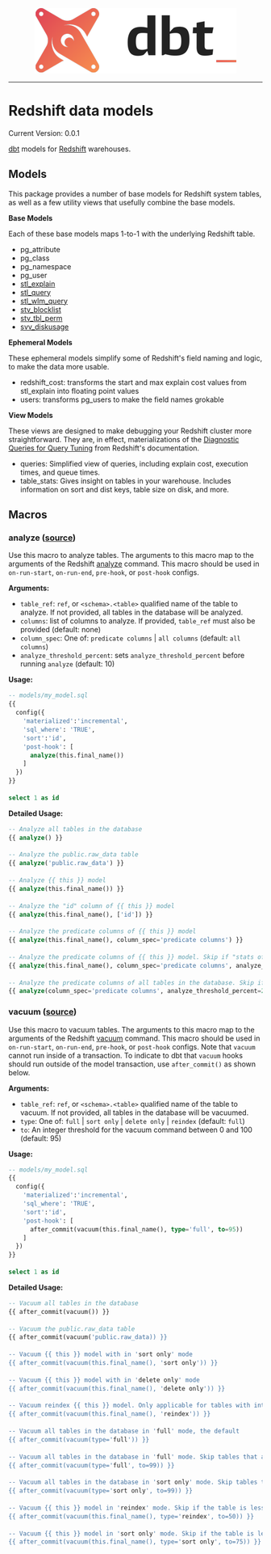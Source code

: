 <p align="center">
  <img src="etc/dbt-logo.png" alt="dbt logo" />
</p>

----

# Redshift data models
Current Version: 0.0.1

[dbt](https://www.getdbt.com) models for [Redshift](https://aws.amazon.com/redshift/) warehouses.

## Models

This package provides a number of base models for Redshift system tables, as well as a few utility views that usefully combine the base models.

__Base Models__

Each of these base models maps 1-to-1 with the underlying Redshift table.

- pg_attribute
- pg_class
- pg_namespace
- pg_user
- [stl_explain](http://docs.aws.amazon.com/redshift/latest/dg/r_STL_EXPLAIN.html)
- [stl_query](http://docs.aws.amazon.com/redshift/latest/dg/r_STL_QUERY.html)
- [stl_wlm_query](http://docs.aws.amazon.com/redshift/latest/dg/r_STL_WLM_QUERY.html)
- [stv_blocklist](http://docs.aws.amazon.com/redshift/latest/dg/r_STV_BLOCKLIST.html)
- [stv_tbl_perm](http://docs.aws.amazon.com/redshift/latest/dg/r_STV_TBL_PERM.html)
- [svv_diskusage](http://docs.aws.amazon.com/redshift/latest/dg/r_SVV_DISKUSAGE.html)

__Ephemeral Models__

These ephemeral models simplify some of Redshift's field naming and logic, to make the data more usable.

- redshift_cost: transforms the start and max explain cost values from stl_explain into floating point values
- users: transforms pg_users to make the field names grokable

__View Models__

These views are designed to make debugging your Redshift cluster more straightforward. They are, in effect, materializations of the [Diagnostic Queries for Query Tuning](http://docs.aws.amazon.com/redshift/latest/dg/diagnostic-queries-for-query-tuning.html) from Redshift's documentation.

- queries: Simplified view of queries, including explain cost, execution times, and queue times.
- table_stats: Gives insight on tables in your warehouse. Includes information on sort and dist keys, table size on disk, and more.


## Macros

### analyze ([source](macros/analyze.sql))
Use this macro to analyze tables. The arguments to this macro map to the arguments of the Redshift [analyze](http://docs.aws.amazon.com/redshift/latest/dg/r_ANALYZE.html) command. This macro should be used in `on-run-start`, `on-run-end`, `pre-hook`, or `post-hook` configs.

__Arguments:__
 - `table_ref`: `ref`, or `<schema>.<table>` qualified name of the table to analyze. If not provided, all tables in the database will be analyzed.
 - `columns`: list of columns to analyze. If provided, `table_ref` must also be provided (default: none)
 - `column_spec`: One of: `predicate columns` | `all columns` (default: `all columns`)
 - `analyze_threshold_percent`: sets `analyze_threshold_percent` before running `analyze` (default: 10)
 
 __Usage:__
```sql
-- models/my_model.sql
{{
  config({
    'materialized':'incremental',
    'sql_where': 'TRUE',
    'sort':'id',
    'post-hook': [
      analyze(this.final_name())
    ]
  })
}}
    
select 1 as id  

```
 
__Detailed Usage:__
```sql
-- Analyze all tables in the database
{{ analyze() }}

-- Analyze the public.raw_data table
{{ analyze('public.raw_data') }}

-- Analyze {{ this }} model
{{ analyze(this.final_name()) }}

-- Analyze the "id" column of {{ this }} model
{{ analyze(this.final_name(), ['id']) }}

-- Analyze the predicate columns of {{ this }} model
{{ analyze(this.final_name(), column_spec='predicate columns') }}

-- Analyze the predicate columns of {{ this }} model. Skip if "stats off" is less than 5%
{{ analyze(this.final_name(), column_spec='predicate columns', analyze_threshold_percent=5) }}

-- Analyze the predicate columns of all tables in the database. Skip if "stats off" is less than 20%
{{ analyze(column_spec='predicate columns', analyze_threshold_percent=20) }}
```

### vacuum ([source](macros/vacuum.sql))
Use this macro to vacuum tables. The arguments to this macro map to the arguments of the Redshift [vacuum](http://docs.aws.amazon.com/redshift/latest/dg/r_VACUUM_command.html) command. This macro should be used in `on-run-start`, `on-run-end`, `pre-hook`, or `post-hook` configs. Note that `vacuum` cannot run inside of a transaction. To indicate to dbt that `vacuum` hooks should run outside of the model transaction, use `after_commit()` as shown below.

__Arguments:__
 - `table_ref`: `ref`, or `<schema>.<table>` qualified name of the table to vacuum. If not provided, all tables in the database will be vacuumed.
 - `type`: One of: `full` | `sort only` | `delete only` | `reindex` (default: `full`)
 - `to`: An integer threshold for the vacuum command between 0 and 100 (default: 95)

__Usage:__
```sql
-- models/my_model.sql
{{
  config({
    'materialized':'incremental',
    'sql_where': 'TRUE',
    'sort':'id',
    'post-hook': [
      after_commit(vacuum(this.final_name(), type='full', to=95))
    ]
  })
}}
    
select 1 as id  

```

__Detailed Usage:__
```sql
-- Vacuum all tables in the database
{{ after_commit(vacuum()) }}

-- Vacuum the public.raw_data table
{{ after_commit(vacuum('public.raw_data)) }}

-- Vacuum {{ this }} model with in 'sort only' mode
{{ after_commit(vacuum(this.final_name(), 'sort only')) }}

-- Vacuum {{ this }} model with in 'delete only' mode
{{ after_commit(vacuum(this.final_name(), 'delete only')) }}

-- Vacuum reindex {{ this }} model. Only applicable for tables with interleaved sort keys
{{ after_commit(vacuum(this.final_name(), 'reindex')) }}

-- Vacuum all tables in the database in 'full' mode, the default
{{ after_commit(vacuum(type='full')) }}

-- Vacuum all tables in the database in 'full' mode. Skip tables that are less than 1% unsorted
{{ after_commit(vacuum(type='full', to=99)) }}

-- Vacuum all tables in the database in 'sort only' mode. Skip tables that are less than 1% unsorted
{{ after_commit(vacuum(type='sort only', to=99)) }}

-- Vacuum {{ this }} model in 'reindex' mode. Skip if the table is less than 50% unsorted
{{ after_commit(vacuum(this.final_name(), type='reindex', to=50)) }}

-- Vacuum {{ this }} model in 'sort only' mode. Skip if the table is less than 25% unsorted
{{ after_commit(vacuum(this.final_name(), type='sort only', to=75)) }}
```
